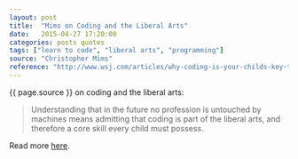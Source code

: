 ```yaml
---
layout: post
title:  "Mims on Coding and the Liberal Arts"
date:   2015-04-27 17:20:00
categories: posts quotes
tags: ["learn to code", "liberal arts", "programming"]
source: "Christopher Mims"
reference: "http://www.wsj.com/articles/why-coding-is-your-childs-key-to-unlocking-the-future-1430080118"
---
```


{{ page.source }} on coding and the liberal arts:

> Understanding that in the future no profession is untouched by machines means admitting that coding is part of the liberal arts, and therefore a core skill every child must possess.

Read more [here]({{page.reference}}).
